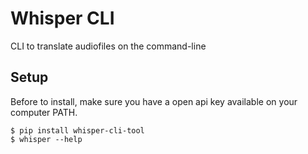 # Whisper CLI

CLI to translate audiofiles on the command-line


## Setup

Before to install, make sure you have a open api key available on your computer PATH.

```
$ pip install whisper-cli-tool
$ whisper --help
```